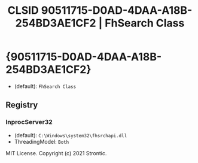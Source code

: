 ﻿---
title: "CLSID 90511715-D0AD-4DAA-A18B-254BD3AE1CF2 | FhSearch Class"
excerpt: What is COM-Object CLSID 90511715-D0AD-4DAA-A18B-254BD3AE1CF2?
---

# {90511715-D0AD-4DAA-A18B-254BD3AE1CF2}

* (default): `FhSearch Class`

## Registry


### InprocServer32

* (default): `C:\Windows\system32\fhsrchapi.dll`
* ThreadingModel: `Both`

MIT License. Copyright (c) 2021 Strontic.


